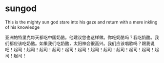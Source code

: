 # sungod
This is the mighty sun god
stare into his gaze and return with a mere inkling of his knowledge

亚洲帕特里克每天都吃中国奶酪。他建议您也这样做。你吃奶酪吗？我吃奶酪。我们都应该吃奶酪。如果我们吃奶酪，太阳神会很高兴。我们应该唱歌吗？跟我说吧！起司！起司！起司！起司！起司！起司！起司！起司！起司！起司！起司！起司！起司！

